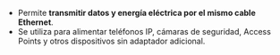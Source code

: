 - Permite **transmitir datos y energía eléctrica por el mismo cable Ethernet**.
- Se utiliza para alimentar teléfonos IP, cámaras de seguridad, Access Points y otros dispositivos sin adaptador adicional.